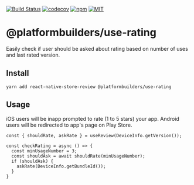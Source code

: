 [![Build Status][check-badge]][workflows]
[![codecov][codecov]](https://codecov.io/gh/platformbuilders/use-rating)
[![npm][npm-badge]][npm]
[![MIT][license-badge]][license]

[npm-badge]: https://img.shields.io/npm/v/@platformbuilders/use-rating.svg
[npm]: https://www.npmjs.com/package/@platformbuilders/use-rating
[license-badge]: https://img.shields.io/dub/l/vibe-d.svg
[license]: https://raw.githubusercontent.com/platformbuilders/use-rating/master/LICENSE.md
[workflows]: https://github.com/platformbuilders/use-rating/actions
[check-badge]: https://github.com/platformbuilders/use-rating/workflows/check/badge.svg
[codecov]: https://codecov.io/gh/platformbuilders/use-rating/branch/master/graph/badge.svg

# @platformbuilders/use-rating

Easily check if user should be asked about rating based on number of uses and last rated version.

## Install

```
yarn add react-native-store-review @platformbuilders/use-rating
```

## Usage

iOS users will be inapp prompted to rate (1 to 5 stars) your app. Android users will be redirected to app's page on Play Store.

```
const { shouldRate, askRate } = useReview(DeviceInfo.getVersion());

const checkRating = async () => {
  const minUsageNumber = 3;
  const shouldAsk = await shouldRate(minUsageNumber);
  if (shouldAsk) {
    askRate(DeviceInfo.getBundleId());
  }
}
```
